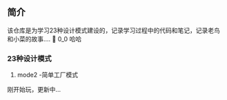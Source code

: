 ## 简介
该仓库是为学习23种设计模式建设的，记录学习过程中的代码和笔记，记录老鸟和小菜的故事....
🐤 0_0 哈哈

### 23种设计模式
1. mode2 -简单工厂模式

刚开始玩，更新中...
